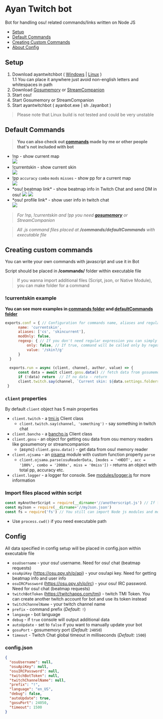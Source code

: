 # Ayan Twitch bot
Bot for handling osu! related commands/links written on Node JS

* [Setup](#setup)
* [Default Commands](#default-commands)
* [Creating Custom Commands](#creating-custom-commands)
* [About Config](#config)

## Setup
1. Download ayantwitchbot ( [Windows](https://github.com/robloxxa/ayantwitchbot/releases/latest/download/ayanbot.exe) | [Linux](https://github.com/robloxxa/ayantwitchbot/releases/latest/download/ayanbot) )\
    1.1 You can place it anywhere just avoid non-english letters and whitespaces in path
2. Download [Gosumemory](https://github.com/l3lackShark/gosumemory) or [StreamCompanion](https://github.com/Piotrekol/StreamCompanion)
3. Start osu!
4. Start Gosumemory or StreamCompanion
5. Start ayantwitchbot ( ayanbot.exe | sh ./ayanbot )
>Please note that Linux build is not tested and could be very unstable
## Default Commands
>**You can also check out [commands](https://github.com/robloxxa/ayantwitchbot/tree/master/customCommands) made by me or other people that's not included with bot**
* !np - show current map\
![](https://i.imgur.com/h11lplS.png)
* !currentskin - show current skin\
![](https://i.imgur.com/FQF8hyu.png)
* !pp `accuracy` `combo` `mods` `misses` - show pp for a current map\
![](https://i.imgur.com/tWvCToL.png)
* \*osu! beatmap link\* - show beatmap info in Twitch Chat and send DM in osu!
![](https://i.imgur.com/9U96S1V.png)
![](https://i.imgur.com/JWBnvTt.png)
* \*osu! profile link\* - show user info in twitch chat\
![](https://i.imgur.com/oMnI2k5.png)
>*For !np, !currentskin and !pp you need **[gosumemory](https://github.com/l3lackShark/gosumemory)** or StreamCompanion*

>*All .js command files placed at **/commands/defaultCommands** with executable file*
## Creating custom commands
You can write your own commands with javascript and use it in Bot

Script should be placed in **/commands/** folder within executable file
>If you wanna import additional files (Script, json, or Native Module), you can make folder for a command
### !currentskin example
**You can see more examples in [commands folder](https://github.com/robloxxa/ayantwitchbot/tree/master/customCommands) and [defaultCommands folder](https://github.com/robloxxa/ayantwitchbot/tree/master/defaultCommands)**
```javascript
exports.conf = { // Configuration for commands name, aliases and regular expression
      name: 'currentskin',
      aliases: ['cs', 'skincurrent'],
      modOnly: false,
      regexp: { // If you don't need regular expression you can simply delete this object
          only: false, // If true, command will be called only by regexp
          value: '/skin?/g'
      }
  }
  
  exports.run = async (client, channel, author, value) => {
      const data = await client.gosu.data() // fetch data from gosumemory (./api/gosu.js)
      if (!data) return  // If no data - return
      client.twitch.say(channel, `Current skin: ${data.settings.folders.skin}`) 
 }
```
### `client` properties
By default `client` object has 5 main properties
* `client.twitch` - a [tmi.js](https://github.com/tmijs/tmi.js) Client class
    * `client.twitch.say(channel, 'something')` - say something in twitch chat
* `client.bancho` - a [bancho.js](https://bancho.js.org) Client class
* `client.gosu` - an object for getting osu data from osu memory readers like gosumemory or streamcompanion
    * (async) `client.gosu.data()` - get data from osu! memory reader
* `client.ojsama` - an [ojsama](https://github.com/Francesco149/ojsama) module with custom function property `parse`
    * `client.ojsama.parse(osuReaderData, [modes = '+HDDT', acc = '100%', combo = '2000x', miss = '0miss'])` - returns an object with total pp, accuracy etc.
* `client.logger` - a logger for console. See [modules/logger.js](https://github.com/robloxxa/ayantwitchbot/blob/master/modules/logger.js) for more information
### Import files placed within script
```javascript
const myAnotherScript = require(__dirname+'//anotherscript.js') // If file placed within script
const myJson = require(__dirname+'//myJson.json')
const fs = require('fs') // You still can import Node js modules and modules listed in package json
```
* Use `process.cwd()` if you need executable path
## Config
All data specified in config setup will be placed in config.json within executable file
* `osuUsername` - your osu! username. Need for osu! chat (beatmap requests)
* `osuApiKey` (https://osu.ppy.sh/p/api) - your osu!api key. Need for getting beatmap info and user info
* `osuIRCPassword` (https://osu.ppy.sh/p/irc) - your osu! IRC password. Need for osu! chat (beatmap requests)
* `twitchBotToken` (https://twitchapps.com/tmi) - twitch TMI Token. You can create another twitch account for bot and use its token instead
* `twitchChannelName` - your twitch channel name
* `prefix` - command prefix (*Default:* `!`)
* `langauge` - bot language
* `debug` - if `true` console will output additional data
* `autoUpdate` - set to `false` if you want to manually update your bot
* `gosuPort` - gosumemory port (*Default:* `24050`)
* `timeout` - Twitch Chat global timeout in milliseconds (*Default:* `1500`)
### config.json
```json
{
  "osuUsername": null, 
  "osuApiKey": null, 
  "osuIRCPassword": null, 
  "twitchBotToken": null,
  "twitchChannelName": null,
  "prefix": "!",
  "language": "en_US",
  "debug": false, 
  "autoUpdate": true, 
  "gosuPort": 24050,
  "timeout": 1500
}
```
